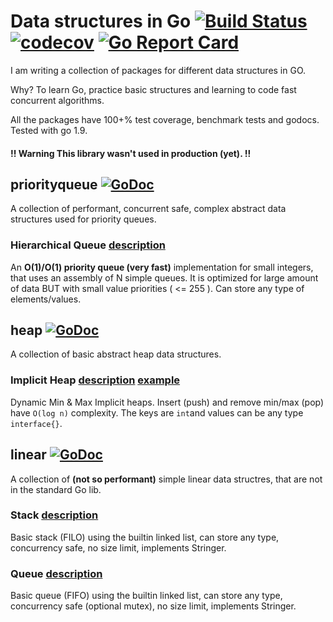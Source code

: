 # Data structures in Go [![Build Status](https://travis-ci.org/BTooLs/basic-data-and-algorithms.svg?branch=master)](https://travis-ci.org/BTooLs/basic-data-and-algorithms) [![codecov](https://codecov.io/gh/BTooLs/basic-data-and-algorithms/branch/master/graph/badge.svg)](https://codecov.io/gh/BTooLs/basic-data-and-algorithms) [![Go Report Card](https://goreportcard.com/badge/github.com/BTooLs/basic-data-and-algorithms)](https://goreportcard.com/report/github.com/BTooLs/basic-data-and-algorithms)
I am writing a collection of packages for different data structures in GO.
 
Why? To learn Go, practice basic structures and learning to code fast concurrent algorithms.

All the packages have 100+% test coverage, benchmark tests and godocs. Tested with go 1.9.

#### !! Warning This library wasn't used in production (yet). !!

## priorityqueue  [![GoDoc](https://godoc.org/golang.org/x/tools/cmd/godoc?status.svg)](https://godoc.org/github.com/BTooLs/data-structures/priorityqueue)
A collection of performant, concurrent safe, complex abstract data structures used for priority queues.

### Hierarchical Queue [description](https://www.researchgate.net/figure/261191274_fig1_Figure-1-Simple-queue-a-and-hierarchical-queue-b) 
An **O(1)/O(1) priority queue (very fast)** implementation for small integers, that uses an assembly of N simple queues. It is optimized for large amount of data BUT with small value priorities ( <= 255 ). Can store any type of elements/values. 

## heap  [![GoDoc](https://godoc.org/golang.org/x/tools/cmd/godoc?status.svg)](https://godoc.org/github.com/BTooLs/data-structures/heap)
A collection of basic abstract heap data structures.

### Implicit Heap [description](http://www.cs.princeton.edu/courses/archive/spr09/cos423/Lectures/i-heaps.pdf) [example](https://www.tutorialspoint.com/data_structures_algorithms/heap_data_structure.htm)
Dynamic Min & Max Implicit heaps.
Insert (push) and remove min/max (pop) have ```O(log n)``` complexity. The keys are ```int```and values can be any type ```interface{}```.


## linear [![GoDoc](https://godoc.org/golang.org/x/tools/cmd/godoc?status.svg)](https://godoc.org/github.com/BTooLs/data-structures/linear)
A collection of **(not so performant)** simple linear data structres, that are not in the standard Go lib.

### Stack [description](https://www.tutorialspoint.com/data_structures_algorithms/stack_algorithm.htm)
Basic stack (FILO) using the builtin linked list, can store any type, concurrency safe, no size limit, implements Stringer.

### Queue [description](https://www.tutorialspoint.com/data_structures_algorithms/dsa_queue.htm) 
Basic queue (FIFO) using the builtin linked list, can store any type, concurrency safe (optional mutex), no size limit, implements Stringer.